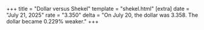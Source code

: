 +++
title = "Dollar versus Shekel"
template = "shekel.html"
[extra]
date = "July 21, 2025"
rate = "3.350"
delta = "On July 20, the dollar was 3.358. The dollar became 0.229% weaker."
+++
